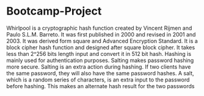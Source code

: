 # Bootcamp-Project
Whirlpool is a cryptographic hash function created by Vincent Rijmen and Paulo S.L.M. Barreto. It was first published in 2000 and revised in 2001 and 2003. It was derived form square and Advanced Encryption Standard. It is a block cipher hash function and designed after square block cipher. It takes less than 2^256 bits length input and convert it in 512 bit hash. 
Hashing is mainly used for authentication purposes. Salting makes password hashing more secure. Salting is an extra action during hashing. If two clients have the same password, they will also have the same password hashes. A salt, which is a random series of characters, is an extra input to the password before hashing. This makes an alternate hash result for the two passwords

